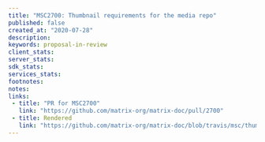 ```yaml
---
title: "MSC2700: Thumbnail requirements for the media repo"
published: false
created_at: "2020-07-28"
description:
keywords: proposal-in-review
client_stats:
server_stats:
sdk_stats:
services_stats:
footnotes:
notes:
links:
 - title: "PR for MSC2700"
   link: "https://github.com/matrix-org/matrix-doc/pull/2700"
 - title: Rendered
   link: "https://github.com/matrix-org/matrix-doc/blob/travis/msc/thumbnail-types/proposals/2700-thumbnail-types.md"
---
```

